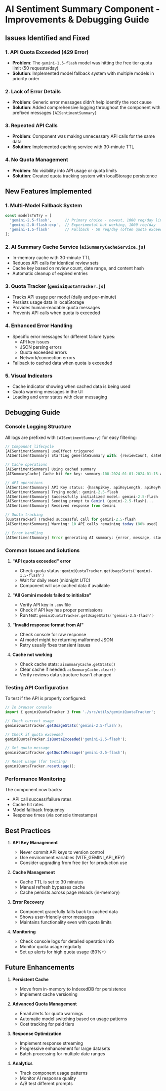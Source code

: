 # AI Sentiment Summary Component - Improvements & Debugging Guide

## Issues Identified and Fixed

### 1. **API Quota Exceeded (429 Error)**
- **Problem**: The `gemini-1.5-flash` model was hitting the free tier quota limit (50 requests/day)
- **Solution**: Implemented model fallback system with multiple models in priority order

### 2. **Lack of Error Details**
- **Problem**: Generic error messages didn't help identify the root cause
- **Solution**: Added comprehensive logging throughout the component with prefixed messages `[AISentimentSummary]`

### 3. **Repeated API Calls**
- **Problem**: Component was making unnecessary API calls for the same data
- **Solution**: Implemented caching service with 30-minute TTL

### 4. **No Quota Management**
- **Problem**: No visibility into API usage or quota limits
- **Solution**: Created quota tracking system with localStorage persistence

## New Features Implemented

### 1. **Multi-Model Fallback System**
```javascript
const modelsToTry = [
  'gemini-2.5-flash',      // Primary choice - newest, 1000 req/day limit
  'gemini-2.0-flash-exp',  // Experimental but working, 1000 req/day
  'gemini-1.5-flash'       // Fallback - 50 req/day (often quota exceeded)
];
```

### 2. **AI Summary Cache Service** (`aiSummaryCacheService.js`)
- In-memory cache with 30-minute TTL
- Reduces API calls for identical review sets
- Cache key based on review count, date range, and content hash
- Automatic cleanup of expired entries

### 3. **Quota Tracker** (`geminiQuotaTracker.js`)
- Tracks API usage per model (daily and per-minute)
- Persists usage data in localStorage
- Provides human-readable quota messages
- Prevents API calls when quota is exceeded

### 4. **Enhanced Error Handling**
- Specific error messages for different failure types:
  - API key issues
  - JSON parsing errors
  - Quota exceeded errors
  - Network/connection errors
- Fallback to cached data when quota is exceeded

### 5. **Visual Indicators**
- Cache indicator showing when cached data is being used
- Quota warning messages in the UI
- Loading and error states with clear messaging

## Debugging Guide

### Console Logging Structure
All logs are prefixed with `[AISentimentSummary]` for easy filtering:

```javascript
// Component lifecycle
[AISentimentSummary] useEffect triggered
[AISentimentSummary] Starting generateSummary with: {reviewCount, dateRange, firstReview}

// Cache operations
[AISentimentSummary] Using cached summary
[AISummaryCache] Cache hit for key: summary-100-2024-01-01-2024-01-15-abc123

// API operations
[AISentimentSummary] API Key status: {hasApiKey, apiKeyLength, apiKeyPrefix}
[AISentimentSummary] Trying model: gemini-2.5-flash
[AISentimentSummary] Successfully initialized model: gemini-2.5-flash
[AISentimentSummary] Sending prompt to Gemini (gemini-2.5-flash)...
[AISentimentSummary] Received response from Gemini

// Quota tracking
[QuotaTracker] Tracked successful call for gemini-2.5-flash
[AISentimentSummary] Warning: 10 API calls remaining today (80% used)

// Error handling
[AISentimentSummary] Error generating AI summary: {error, message, stack, name}
```

### Common Issues and Solutions

1. **"API quota exceeded" error**
   - Check quota status: `geminiQuotaTracker.getUsageStats('gemini-1.5-flash')`
   - Wait for daily reset (midnight UTC)
   - Component will use cached data if available

2. **"All Gemini models failed to initialize"**
   - Verify API key in `.env` file
   - Check if API key has proper permissions
   - Run test: `geminiQuotaTracker.getUsageStats('gemini-2.5-flash')`

3. **"Invalid response format from AI"**
   - Check console for raw response
   - AI model might be returning malformed JSON
   - Retry usually fixes transient issues

4. **Cache not working**
   - Check cache stats: `aiSummaryCache.getStats()`
   - Clear cache if needed: `aiSummaryCache.clear()`
   - Verify reviews data structure hasn't changed

### Testing API Configuration

To test if the API is properly configured:

```javascript
// In browser console
import { geminiQuotaTracker } from './src/utils/geminiQuotaTracker';

// Check current usage
geminiQuotaTracker.getUsageStats('gemini-2.5-flash');

// Check if quota exceeded
geminiQuotaTracker.isQuotaExceeded('gemini-2.5-flash');

// Get quota message
geminiQuotaTracker.getQuotaMessage('gemini-2.5-flash');

// Reset usage (for testing)
geminiQuotaTracker.resetUsage();
```

### Performance Monitoring

The component now tracks:
- API call success/failure rates
- Cache hit rates
- Model fallback frequency
- Response times (via console timestamps)

## Best Practices

1. **API Key Management**
   - Never commit API keys to version control
   - Use environment variables (VITE_GEMINI_API_KEY)
   - Consider upgrading from free tier for production use

2. **Cache Management**
   - Cache TTL is set to 30 minutes
   - Manual refresh bypasses cache
   - Cache persists across page reloads (in-memory)

3. **Error Recovery**
   - Component gracefully falls back to cached data
   - Shows user-friendly error messages
   - Maintains functionality even with quota limits

4. **Monitoring**
   - Check console logs for detailed operation info
   - Monitor quota usage regularly
   - Set up alerts for high quota usage (80%+)

## Future Enhancements

1. **Persistent Cache**
   - Move from in-memory to IndexedDB for persistence
   - Implement cache versioning

2. **Advanced Quota Management**
   - Email alerts for quota warnings
   - Automatic model switching based on usage patterns
   - Cost tracking for paid tiers

3. **Response Optimization**
   - Implement response streaming
   - Progressive enhancement for large datasets
   - Batch processing for multiple date ranges

4. **Analytics**
   - Track component usage patterns
   - Monitor AI response quality
   - A/B test different prompts